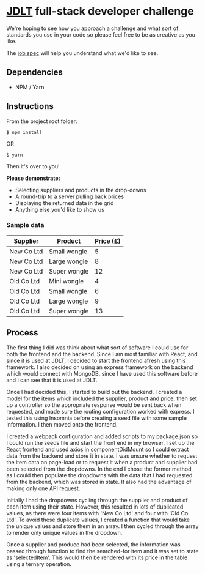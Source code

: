# [JDLT](https://jdlt.co.uk) full-stack developer challenge

We're hoping to see how you approach a challenge and what sort of standards you use in your code so please feel free to be as creative as you like.

The [job spec](https://jdlt.co.uk/join/full-stack-developer) will help you understand what we'd like to see.

## Dependencies
* NPM / Yarn
## Instructions
From the project root folder:
```
$ npm install
```
OR
```
$ yarn
```
Then it's over to you!

**Please demonstrate:**
* Selecting suppliers and products in the drop-downs
* A round-trip to a server pulling back prices
* Displaying the returned data in the grid
* Anything else you'd like to show us

### Sample data

| Supplier    | Product      | Price (£) |
| ------------|--------------|-----------|
| New Co Ltd  | Small wongle | 5         |
| New Co Ltd  | Large wongle | 8         |
| New Co Ltd  | Super wongle | 12        |
| Old Co Ltd  | Mini wongle  | 4         |
| Old Co Ltd  | Small wongle | 6         |
| Old Co Ltd  | Large wongle | 9         |
| Old Co Ltd  | Super wongle | 13        |


## Process

The first thing I did was think about what sort of software I could use for both the frontend and the backend. Since I am most familiar with React, and since it is used at JDLT, I decided to start the frontend afresh using this framework. I also decided on using an express framework on the backend which would connect with MongoDB, since I have used this software before and I can see that it is used at JDLT.

Once I had decided this, I started to build out the backend. I created a model for the items which included the supplier, product and price, then set up a controller so the appropriate response would be sent back when requested, and made sure the routing configuration worked with express. I tested this using Insomnia before creating a seed file with some sample information. I then moved onto the frontend.

I created a webpack configuration and added scripts to my package.json so I could run the seeds file and start the front end in my browser. I set up the React frontend and used axios in componentDidMount so I could extract data from the backend and store it in state. I was unsure whether to request the item data on page-load or to request it when a product and supplier had been selected from the dropdowns. In the end I chose the former method, as I could then populate the dropdowns with the data that I had requested from the backend, which was stored in state. It also had the advantage of making only one API request.

Initially I had the dropdowns cycling through the supplier and product of each item using their state. However, this resulted in lots of duplicated values, as there were four items with 'New Co Ltd' and four with 'Old Co Ltd'. To avoid these duplicate values, I created a function that would take the unique values and store them in an array. I then cycled through the array to render only unique values in the dropdown.

Once a supplier and produce had been selected, the information was passed through  function to find the searched-for item and it was set to state as 'selectedItem'. This would then be rendered with its price in the table using a ternary operation.
